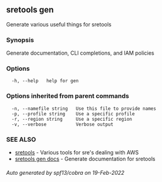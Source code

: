 ## sretools gen

Generate various useful things for sretools

### Synopsis

Generate documentation, CLI completions, and IAM policies

### Options

```
  -h, --help   help for gen
```

### Options inherited from parent commands

```
  -n, --namefile string   Use this file to provide names
  -p, --profile string    Use a specific profile
  -r, --region string     Use a specific region
  -v, --verbose           Verbose output
```

### SEE ALSO

* [sretools](sretools.md)	 - Various tools for sre's dealing with AWS
* [sretools gen docs](sretools_gen_docs.md)	 - Generate documentation for sretools

###### Auto generated by spf13/cobra on 19-Feb-2022
